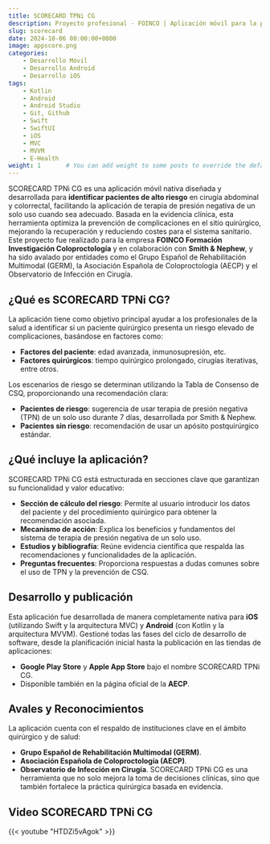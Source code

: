 ```yaml
---
title: SCORECARD TPNi CG
description: Proyecto profesional - FOINCO | Aplicación móvil para la prevención de infecciones en la herida quirúrgica
slug: scorecard
date: 2024-10-06 00:00:00+0000
image: appscore.png
categories:
    - Desarrollo Móvil
    - Desarrollo Android
    - Desarrollo iOS
tags:
    - Kotlin
    - Android
    - Android Studio
    - Git, Github
    - Swift
    - SwiftUI
    - iOS
    - MVC
    - MVVM
    - E-Health
weight: 1       # You can add weight to some posts to override the default sorting (date descending)
---
```


SCORECARD TPNi CG es una aplicación móvil nativa diseñada y desarrollada para **identificar pacientes de alto riesgo** en cirugía abdominal y colorrectal, facilitando la aplicación de terapia de presión negativa de un solo uso cuando sea adecuado. Basada en la evidencia clínica, esta herramienta optimiza la prevención de complicaciones en el sitio quirúrgico, mejorando la recuperación y reduciendo costes para el sistema sanitario. Este proyecto fue realizado para la empresa **FOINCO Formación Investigación Coloproctología** y en colaboración con **Smith & Nephew**, y ha sido avalado por entidades como el Grupo Español de Rehabilitación Multimodal (GERM), la Asociación Española de Coloproctología (AECP) y el Observatorio de Infección en Cirugía.

## ¿Qué es SCORECARD TPNi CG?
La aplicación tiene como objetivo principal ayudar a los profesionales de la salud a identificar si un paciente quirúrgico presenta un riesgo elevado de complicaciones, basándose en factores como:
- **Factores del paciente**: edad avanzada, inmunosupresión, etc.
- **Factores quirúrgicos**: tiempo quirúrgico prolongado, cirugías iterativas, entre otros.

Los escenarios de riesgo se determinan utilizando la Tabla de Consenso de CSQ, proporcionando una recomendación clara:
- **Pacientes de riesgo**: sugerencia de usar terapia de presión negativa (TPN) de un solo uso durante 7 días, desarrollada por Smith & Nephew.
- **Pacientes sin riesgo**: recomendación de usar un apósito postquirúrgico estándar.

## ¿Qué incluye la aplicación?
SCORECARD TPNi CG está estructurada en secciones clave que garantizan su funcionalidad y valor educativo:
- **Sección de cálculo del riesgo**: Permite al usuario introducir los datos del paciente y del procedimiento quirúrgico para obtener la recomendación asociada.
- **Mecanismo de acción**: Explica los beneficios y fundamentos del sistema de terapia de presión negativa de un solo uso.
- **Estudios y bibliografía**: Reúne evidencia científica que respalda las recomendaciones y funcionalidades de la aplicación.
- **Preguntas frecuentes**: Proporciona respuestas a dudas comunes sobre el uso de TPN y la prevención de CSQ.

## Desarrollo y publicación
Esta aplicación fue desarrollada de manera completamente nativa para **iOS** (utilizando Swift y la arquitectura MVC) y **Android** (con Kotlin y la arquitectura MVVM). Gestioné todas las fases del ciclo de desarrollo de software, desde la planificación inicial hasta la publicación en las tiendas de aplicaciones:
- **Google Play Store** y **Apple App Store** bajo el nombre SCORECARD TPNi CG.
- Disponible también en la página oficial de la **AECP**.

## Avales y Reconocimientos
La aplicación cuenta con el respaldo de instituciones clave en el ámbito quirúrgico y de salud:
- **Grupo Español de Rehabilitación Multimodal (GERM)**.
- **Asociación Española de Coloproctología (AECP)**.
- **Observatorio de Infección en Cirugía**.
SCORECARD TPNi CG es una herramienta que no solo mejora la toma de decisiones clínicas, sino que también fortalece la práctica quirúrgica basada en evidencia.

## Video SCORECARD TPNi CG
{{< youtube "HTDZi5vAgok" >}}